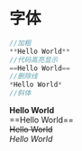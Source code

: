 # 字体
```java
//加粗
**Hello World**
//代码高亮显示
==Hello World==
//删除线
*Hello World*
//斜体
```
**Hello World**  
==Hello World==  
~~Hello World~~  
*Hello World*